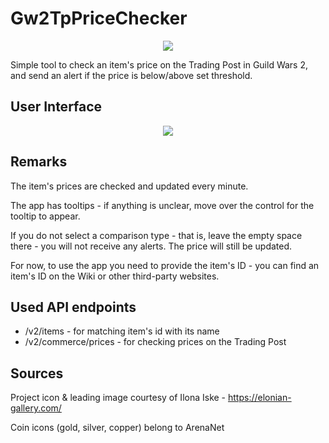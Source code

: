 # Gw2TpPriceChecker

<p align="center">
  <img src="https://2.bp.blogspot.com/-Sup3fJ8XOwo/XYeIaosTIzI/AAAAAAABbAI/5WFwvlFP1q0osmR_QWs9vQ-eZhxodZ98QCLcBGAsYHQ/s200/Karma-Icon.jpg">
</p>

Simple tool to check an item's price on the Trading Post in Guild Wars 2, and send an alert if the price is below/above set threshold.

## User Interface

<p align="center">
  <img src="https://i.imgur.com/ZVj4e8U.png">
</p>

## Remarks
The item's prices are checked and updated every minute.

The app has tooltips - if anything is unclear, move over the control for the tooltip to appear.

If you do not select a comparison type - that is, leave the empty space there - you will not receive any alerts. The price will still be updated.

For now, to use the app you need to provide the item's ID - you can find an item's ID on the Wiki or other third-party websites.

## Used API endpoints
- /v2/items - for matching item's id with its name
- /v2/commerce/prices - for checking prices on the Trading Post

## Sources
Project icon & leading image courtesy of Ilona Iske - https://elonian-gallery.com/

Coin icons (gold, silver, copper) belong to ArenaNet
